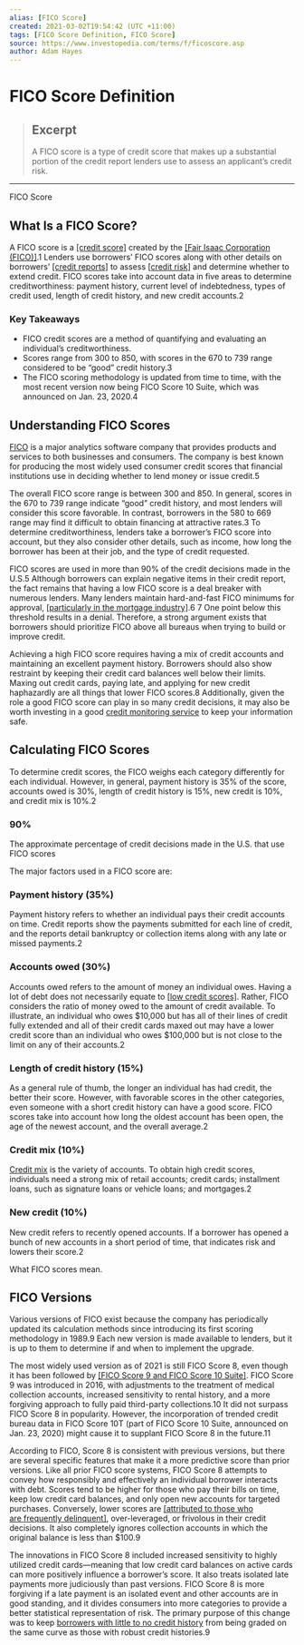 ```yaml
---
alias: [FICO Score]
created: 2021-03-02T19:54:42 (UTC +11:00)
tags: [FICO Score Definition, FICO Score]
source: https://www.investopedia.com/terms/f/ficoscore.asp
author: Adam Hayes
---
```


# FICO Score Definition

> ## Excerpt
> A FICO score is a type of credit score that makes up a substantial portion of the credit report lenders use to assess an applicant’s credit risk.

---

FICO Score
## What Is a FICO Score?

A FICO score is a [[credit score]](https://www.investopedia.com/terms/c/credit_score.asp) created by the [[Fair Isaac Corporation (FICO)]](https://www.investopedia.com/markets/quote?tvwidgetsymbol=fico).1 Lenders use borrowers’ FICO scores along with other details on borrowers’ [[credit reports]](https://www.investopedia.com/terms/c/creditreport.asp) to assess [[credit risk]](https://www.investopedia.com/terms/c/creditrisk.asp) and determine whether to extend credit. FICO scores take into account data in five areas to determine creditworthiness: payment history, current level of indebtedness, types of credit used, length of credit history, and new credit accounts.2

### Key Takeaways

-   FICO credit scores are a method of quantifying and evaluating an individual’s creditworthiness.
-   Scores range from 300 to 850, with scores in the 670 to 739 range considered to be “good” credit history.3
-   The FICO scoring methodology is updated from time to time, with the most recent version now being FICO Score 10 Suite, which was announced on Jan. 23, 2020.4

## Understanding FICO Scores

[FICO](https://www.investopedia.com/terms/f/fico-fair-isaac.asp) is a major analytics software company that provides products and services to both businesses and consumers. The company is best known for producing the most widely used consumer credit scores that financial institutions use in deciding whether to lend money or issue credit.5

The overall FICO score range is between 300 and 850. In general, scores in the 670 to 739 range indicate “good” credit history, and most lenders will consider this score favorable. In contrast, borrowers in the 580 to 669 range may find it difficult to obtain financing at attractive rates.3 To determine creditworthiness, lenders take a borrower’s FICO score into account, but they also consider other details, such as income, how long the borrower has been at their job, and the type of credit requested.

FICO scores are used in more than 90% of the credit decisions made in the U.S.5 Although borrowers can explain negative items in their credit report, the fact remains that having a low FICO score is a deal breaker with numerous lenders. Many lenders maintain hard-and-fast FICO minimums for approval, [[particularly in the mortgage industry]](https://www.investopedia.com/articles/personal-finance/081115/my-credit-score-good-enough-mortgage.asp).6 7 One point below this threshold results in a denial. Therefore, a strong argument exists that borrowers should prioritize FICO above all bureaus when trying to build or improve credit.

Achieving a high FICO score requires having a mix of credit accounts and maintaining an excellent payment history. Borrowers should also show restraint by keeping their credit card balances well below their limits. Maxing out credit cards, paying late, and applying for new credit haphazardly are all things that lower FICO scores.8 Additionally, given the role a good FICO score can play in so many credit decisions, it may also be worth investing in a good [credit monitoring service](https://www.investopedia.com/best-credit-monitoring-services-4846982) to keep your information safe.

## Calculating FICO Scores

To determine credit scores, the FICO weighs each category differently for each individual. However, in general, payment history is 35% of the score, accounts owed is 30%, length of credit history is 15%, new credit is 10%, and credit mix is 10%.2

### 90%

The approximate percentage of credit decisions made in the U.S. that use FICO scores

The major factors used in a FICO score are:

### Payment history (35%)

Payment history refers to whether an individual pays their credit accounts on time. Credit reports show the payments submitted for each line of credit, and the reports detail bankruptcy or collection items along with any late or missed payments.2

### Accounts owed (30%)

Accounts owed refers to the amount of money an individual owes. Having a lot of debt does not necessarily equate to [[low credit scores]](https://www.investopedia.com/terms/b/bad-credit.asp). Rather, FICO considers the ratio of money owed to the amount of credit available. To illustrate, an individual who owes $10,000 but has all of their lines of credit fully extended and all of their credit cards maxed out may have a lower credit score than an individual who owes $100,000 but is not close to the limit on any of their accounts.2

### Length of credit history (15%)

As a general rule of thumb, the longer an individual has had credit, the better their score. However, with favorable scores in the other categories, even someone with a short credit history can have a good score. FICO scores take into account how long the oldest account has been open, the age of the newest account, and the overall average.2

### Credit mix (10%)

[Credit mix](https://www.investopedia.com/terms/c/credit-mix.asp) is the variety of accounts. To obtain high credit scores, individuals need a strong mix of retail accounts; credit cards; installment loans, such as signature loans or vehicle loans; and mortgages.2

### New credit (10%)

New credit refers to recently opened accounts. If a borrower has opened a bunch of new accounts in a short period of time, that indicates risk and lowers their score.2

What FICO scores mean.

## FICO Versions

Various versions of FICO exist because the company has periodically updated its calculation methods since introducing its first scoring methodology in 1989.9 Each new version is made available to lenders, but it is up to them to determine if and when to implement the upgrade.

The most widely used version as of 2021 is still FICO Score 8, even though it has been followed by [[FICO Score 9 and FICO Score 10 Suite]](https://www.investopedia.com/fico-credit-scores-explained-5072985). FICO Score 9 was introduced in 2016, with adjustments to the treatment of medical collection accounts, increased sensitivity to rental history, and a more forgiving approach to fully paid third-party collections.10 It did not surpass FICO Score 8 in popularity. However, the incorporation of trended credit bureau data in FICO Score 10T (part of FICO Score 10 Suite, announced on Jan. 23, 2020) might cause it to supplant FICO Score 8 in the future.11

According to FICO, Score 8 is consistent with previous versions, but there are several specific features that make it a more predictive score than prior versions. Like all prior FICO score systems, FICO Score 8 attempts to convey how responsibly and effectively an individual borrower interacts with debt. Scores tend to be higher for those who pay their bills on time, keep low credit card balances, and only open new accounts for targeted purchases. Conversely, lower scores are [[attributed to those who are frequently delinquent]](https://www.investopedia.com/articles/pf/11/intro-to-credit-card-delinquency.asp), over-leveraged, or frivolous in their credit decisions. It also completely ignores collection accounts in which the original balance is less than $100.9

The innovations in FICO Score 8 included increased sensitivity to highly utilized credit cards—meaning that low credit card balances on active cards can more positively influence a borrower’s score. It also treats isolated late payments more judiciously than past versions. FICO Score 8 is more forgiving if a late payment is an isolated event and other accounts are in good standing, and it divides consumers into more categories to provide a better statistical representation of risk. The primary purpose of this change was to keep [borrowers with little to no credit history](https://www.investopedia.com/articles/pf/08/establish-credit-history.asp) from being graded on the same curve as those with robust credit histories.9
